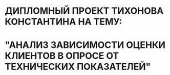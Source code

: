 # ДИПЛОМНЫЙ ПРОЕКТ ТИХОНОВА КОНСТАНТИНА НА ТЕМУ: 

# "АНАЛИЗ ЗАВИСИМОСТИ ОЦЕНКИ КЛИЕНТОВ В ОПРОСЕ ОТ ТЕХНИЧЕСКИХ ПОКАЗАТЕЛЕЙ"
